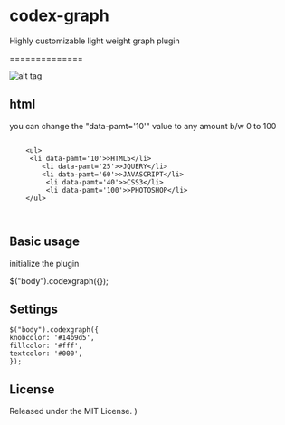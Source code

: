 codex-graph
==============

Highly customizable light weight graph plugin







==============


![alt tag](https://raw.githubusercontent.com/anishtr4/codexgraph/master/images/graph.png)



## html
you can change the "data-pamt='10'" value to any amount b/w 0 to 100 
  
  <pre><code>
    &lt;ul&gt;
     &lt;li data-pamt='10'&gt;>HTML5&lt;/li&gt;
        &lt;li data-pamt='25'&gt;>JQUERY&lt;/li&gt;
        &lt;li data-pamt='60'&gt;>JAVASCRIPT&lt;/li&gt;
         &lt;li data-pamt='40'&gt;>CSS3&lt;/li&gt;
         &lt;li data-pamt='100'&gt;>PHOTOSHOP&lt;/li&gt;
    &lt;/ul&gt;
  

</code></pre>

## Basic usage

initialize the plugin 

$("body").codexgraph({});

## Settings



    $("body").codexgraph({
    knobcolor: '#14b9d5',
	fillcolor: '#fff',
	textcolor: '#000',
    });



## License

Released under the MIT License.
)

